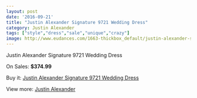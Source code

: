 ```yaml
---
layout: post
date: '2016-09-21'
title: "Justin Alexander Signature 9721 Wedding Dress"
category: Justin Alexander
tags: ["style","dress","sale","unique","crazy"]
image: http://www.eudances.com/1663-thickbox_default/justin-alexander-signature-9721-wedding-dress.jpg
---
```

Justin Alexander Signature 9721 Wedding Dress

On Sales: **$374.99**
<a href="https://www.eudances.com/en/justin-alexander/593-justin-alexander-signature-9721-wedding-dress.html"><amp-img layout="responsive" width="600" height="600" src="//www.eudances.com/1663-thickbox_default/justin-alexander-signature-9721-wedding-dress.jpg" alt="Justin Alexander Signature 9721 Wedding Dress 0" /></a>
<a href="https://www.eudances.com/en/justin-alexander/593-justin-alexander-signature-9721-wedding-dress.html"><amp-img layout="responsive" width="600" height="600" src="//www.eudances.com/1664-thickbox_default/justin-alexander-signature-9721-wedding-dress.jpg" alt="Justin Alexander Signature 9721 Wedding Dress 1" /></a>
<a href="https://www.eudances.com/en/justin-alexander/593-justin-alexander-signature-9721-wedding-dress.html"><amp-img layout="responsive" width="600" height="600" src="//www.eudances.com/1665-thickbox_default/justin-alexander-signature-9721-wedding-dress.jpg" alt="Justin Alexander Signature 9721 Wedding Dress 2" /></a>
<a href="https://www.eudances.com/en/justin-alexander/593-justin-alexander-signature-9721-wedding-dress.html"><amp-img layout="responsive" width="600" height="600" src="//www.eudances.com/1666-thickbox_default/justin-alexander-signature-9721-wedding-dress.jpg" alt="Justin Alexander Signature 9721 Wedding Dress 3" /></a>
<a href="https://www.eudances.com/en/justin-alexander/593-justin-alexander-signature-9721-wedding-dress.html"><amp-img layout="responsive" width="600" height="600" src="//www.eudances.com/1667-thickbox_default/justin-alexander-signature-9721-wedding-dress.jpg" alt="Justin Alexander Signature 9721 Wedding Dress 4" /></a>
<a href="https://www.eudances.com/en/justin-alexander/593-justin-alexander-signature-9721-wedding-dress.html"><amp-img layout="responsive" width="600" height="600" src="//www.eudances.com/1668-thickbox_default/justin-alexander-signature-9721-wedding-dress.jpg" alt="Justin Alexander Signature 9721 Wedding Dress 5" /></a>

Buy it: [Justin Alexander Signature 9721 Wedding Dress](https://www.eudances.com/en/justin-alexander/593-justin-alexander-signature-9721-wedding-dress.html "Justin Alexander Signature 9721 Wedding Dress")

View more: [Justin Alexander](https://www.eudances.com/en/7-justin-alexander "Justin Alexander")